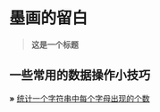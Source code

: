 # 墨画的留白
> **这是一个标题**


## 一些常用的数据操作小技巧
**»** [统计一个字符串中每个字母出现的个数](https://github.com/songhua-river/Blog/issues/1)
